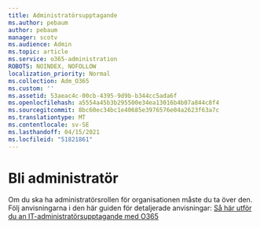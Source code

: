 ```yaml
---
title: Administratörsupptagande
ms.author: pebaum
author: pebaum
manager: scotv
ms.audience: Admin
ms.topic: article
ms.service: o365-administration
ROBOTS: NOINDEX, NOFOLLOW
localization_priority: Normal
ms.collection: Adm_O365
ms.custom: ''
ms.assetid: 53aeac4c-00cb-4395-9d9b-b344cc5ada6f
ms.openlocfilehash: a5554a45b3b295500e34ea13016b4b07a844c8f4
ms.sourcegitcommit: 8bc60ec34bc1e40685e3976576e04a2623f63a7c
ms.translationtype: MT
ms.contentlocale: sv-SE
ms.lasthandoff: 04/15/2021
ms.locfileid: "51821861"
---
```

# <a name="become-an-admin"></a>Bli administratör

Om du ska ha administratörsrollen för organisationen måste du ta över den. Följ anvisningarna i den här guiden för detaljerade anvisningar: [Så här utför du an IT-administratörsupptagande med O365](https://powerbi.microsoft.com/pt-pt/blog/how-to-perform-an-it-admin-takeover-with-o365/)
